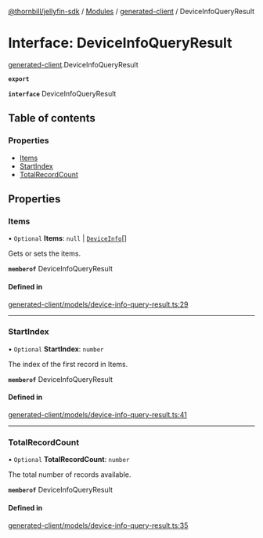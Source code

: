 [@thornbill/jellyfin-sdk](../README.md) / [Modules](../modules.md) / [generated-client](../modules/generated_client.md) / DeviceInfoQueryResult

# Interface: DeviceInfoQueryResult

[generated-client](../modules/generated_client.md).DeviceInfoQueryResult

**`export`**

**`interface`** DeviceInfoQueryResult

## Table of contents

### Properties

- [Items](generated_client.DeviceInfoQueryResult.md#items)
- [StartIndex](generated_client.DeviceInfoQueryResult.md#startindex)
- [TotalRecordCount](generated_client.DeviceInfoQueryResult.md#totalrecordcount)

## Properties

### Items

• `Optional` **Items**: ``null`` \| [`DeviceInfo`](index.api.DeviceInfo.md)[]

Gets or sets the items.

**`memberof`** DeviceInfoQueryResult

#### Defined in

[generated-client/models/device-info-query-result.ts:29](https://github.com/thornbill/jellyfin-sdk-typescript/blob/eb13db7/src/generated-client/models/device-info-query-result.ts#L29)

___

### StartIndex

• `Optional` **StartIndex**: `number`

The index of the first record in Items.

**`memberof`** DeviceInfoQueryResult

#### Defined in

[generated-client/models/device-info-query-result.ts:41](https://github.com/thornbill/jellyfin-sdk-typescript/blob/eb13db7/src/generated-client/models/device-info-query-result.ts#L41)

___

### TotalRecordCount

• `Optional` **TotalRecordCount**: `number`

The total number of records available.

**`memberof`** DeviceInfoQueryResult

#### Defined in

[generated-client/models/device-info-query-result.ts:35](https://github.com/thornbill/jellyfin-sdk-typescript/blob/eb13db7/src/generated-client/models/device-info-query-result.ts#L35)
